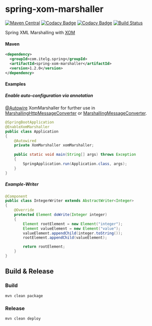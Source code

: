 spring-xom-marshaller
=====================

[![Maven Central](https://img.shields.io/maven-metadata/v/http/central.maven.org/maven2/com/itelg/spring/spring-xom-marshaller/maven-metadata.xml.svg)](https://search.maven.org/#search%7Cgav%7C1%7Cg%3A%22com.itelg.spring%22%20AND%20a%3A%22spring-xom-marshaller%22)
[![Codacy Badge](https://api.codacy.com/project/badge/Grade/40fe4c8aa29241429724a9c415051a06)](https://www.codacy.com/app/eggers-julian/spring-xom-marshaller)
[![Codacy Badge](https://api.codacy.com/project/badge/Coverage/40fe4c8aa29241429724a9c415051a06)](https://www.codacy.com/app/eggers-julian/spring-xom-marshaller)
[![Build Status](https://travis-ci.org/julian-eggers/spring-xom-marshaller.svg?branch=master)](https://travis-ci.org/julian-eggers/spring-xom-marshaller)

Spring XML Marshalling with [XOM](http://www.xom.nu/)

#### Maven
```xml
<dependency>
  <groupId>com.itelg.spring</groupId>
  <artifactId>spring-xom-marshaller</artifactId>
  <version>1.2.0</version>
</dependency>
```

#### Examples

##### Enable auto-configuration via annotation

[@Autowire](http://docs.spring.io/spring/docs/current/javadoc-api/org/springframework/beans/factory/annotation/Autowire.html) XomMarshaller for further use in [MarshallingHttpMessageConverter](http://docs.spring.io/spring/docs/current/javadoc-api/org/springframework/http/converter/xml/MarshallingHttpMessageConverter.html) or [MarshallingMessageConverter](http://docs.spring.io/spring/docs/current/javadoc-api/org/springframework/messaging/converter/MarshallingMessageConverter.html).

```java
@SpringBootApplication
@EnableXomMarshaller
public class Application
{
    @Autowired
    private XomMarshaller xomMarshaller;
    
    public static void main(String[] args) throws Exception
    {
        SpringApplication.run(Application.class, args);
    }
}
```

##### Example-Writer
```java
@Component
public class IntegerWriter extends AbstractWriter<Integer>
{
    @Override
    protected Element doWrite(Integer integer)
    {
        Element rootElement = new Element("integer");
        Element valueElement = new Element("value");
        valueElement.appendChild(integer.toString());
        rootElement.appendChild(valueElement);

        return rootElement;
    }
}
```



## Build & Release

### Build
```
mvn clean package
```

### Release
```
mvn clean deploy
```
